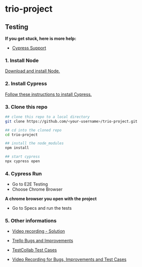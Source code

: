# trio-project

## Testing

**If you get stuck, here is more help:**

* [Cypress Support](https://on.cypress.io/support)
  
### 1. Install Node

[Download and install Node.](https://nodejs.org/pt-br/download/current)

### 2. Install Cypress

[Follow these instructions to install Cypress.](https://on.cypress.io/installing-cypress)

### 3. Clone this repo

```bash
## clone this repo to a local directory
git clone https://github.com/<your-username>/trio-project.git

## cd into the cloned repo
cd trio-project

## install the node_modules
npm install

## start cypress
npx cypress open
```

### 4. Cypress Run

* Go to E2E Testing
* Choose Chrome Browser

**A chrome browser you open with the project**

* Go to Specs and run the tests

### 5. Other informations

* [Video recording - Solution](https://drive.google.com/file/d/1CZagfQ2rQ2arjHBt-CFLEiHbdC7ugxz0/view?usp=sharing)

* [Trello Bugs and Improvements](https://trello.com/invite/b/0w13XHOf/ATTI343b51c4d5faa25e7b241fb2763a77c769F3C94E/trio-project)
* [TestCollab Test Cases](https://testcollab.io/project/10981/)
* [Video Recording for Bugs, Improvements and Test Cases](https://drive.google.com/file/d/1ZJRziHcHJQnIl6qeZrqXcoQM2ovygG0r/view?usp=sharing)

